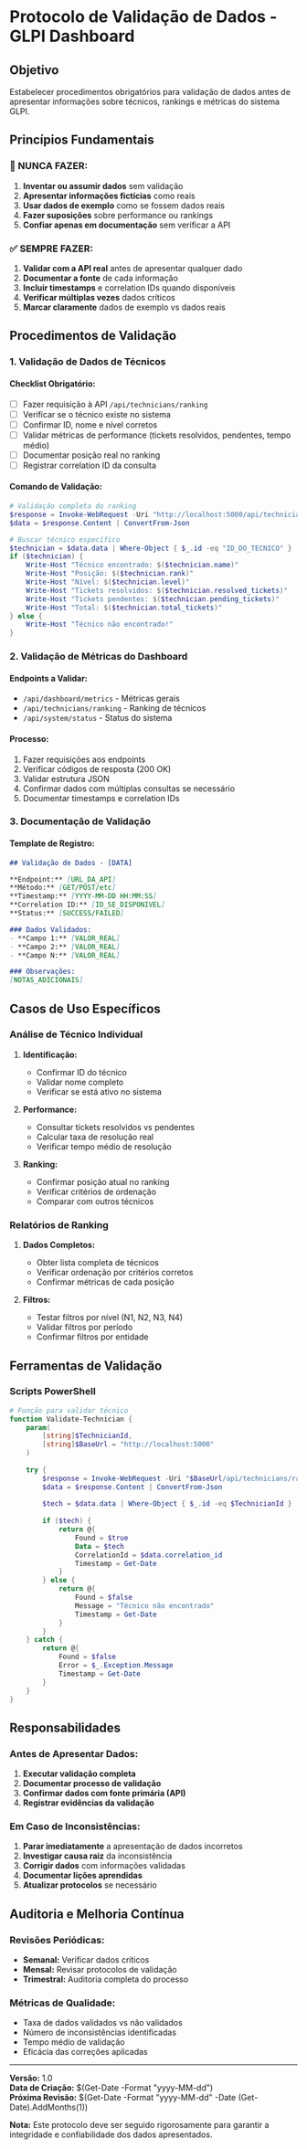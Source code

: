 # Protocolo de Validação de Dados - GLPI Dashboard

## Objetivo
Estabelecer procedimentos obrigatórios para validação de dados antes de apresentar informações sobre técnicos, rankings e métricas do sistema GLPI.

## Princípios Fundamentais

### 🚫 NUNCA FAZER:
1. **Inventar ou assumir dados** sem validação
2. **Apresentar informações fictícias** como reais
3. **Usar dados de exemplo** como se fossem dados reais
4. **Fazer suposições** sobre performance ou rankings
5. **Confiar apenas em documentação** sem verificar a API

### ✅ SEMPRE FAZER:
1. **Validar com a API real** antes de apresentar qualquer dado
2. **Documentar a fonte** de cada informação
3. **Incluir timestamps** e correlation IDs quando disponíveis
4. **Verificar múltiplas vezes** dados críticos
5. **Marcar claramente** dados de exemplo vs dados reais

## Procedimentos de Validação

### 1. Validação de Dados de Técnicos

#### Checklist Obrigatório:
- [ ] Fazer requisição à API `/api/technicians/ranking`
- [ ] Verificar se o técnico existe no sistema
- [ ] Confirmar ID, nome e nível corretos
- [ ] Validar métricas de performance (tickets resolvidos, pendentes, tempo médio)
- [ ] Documentar posição real no ranking
- [ ] Registrar correlation ID da consulta

#### Comando de Validação:
```powershell
# Validação completa do ranking
$response = Invoke-WebRequest -Uri "http://localhost:5000/api/technicians/ranking?limit=50" -Method GET -ContentType "application/json"
$data = $response.Content | ConvertFrom-Json

# Buscar técnico específico
$technician = $data.data | Where-Object { $_.id -eq "ID_DO_TECNICO" }
if ($technician) {
    Write-Host "Técnico encontrado: $($technician.name)"
    Write-Host "Posição: $($technician.rank)"
    Write-Host "Nível: $($technician.level)"
    Write-Host "Tickets resolvidos: $($technician.resolved_tickets)"
    Write-Host "Tickets pendentes: $($technician.pending_tickets)"
    Write-Host "Total: $($technician.total_tickets)"
} else {
    Write-Host "Técnico não encontrado!"
}
```

### 2. Validação de Métricas do Dashboard

#### Endpoints a Validar:
- `/api/dashboard/metrics` - Métricas gerais
- `/api/technicians/ranking` - Ranking de técnicos
- `/api/system/status` - Status do sistema

#### Processo:
1. Fazer requisições aos endpoints
2. Verificar códigos de resposta (200 OK)
3. Validar estrutura JSON
4. Confirmar dados com múltiplas consultas se necessário
5. Documentar timestamps e correlation IDs

### 3. Documentação de Validação

#### Template de Registro:
```markdown
## Validação de Dados - [DATA]

**Endpoint:** [URL_DA_API]
**Método:** [GET/POST/etc]
**Timestamp:** [YYYY-MM-DD HH:MM:SS]
**Correlation ID:** [ID_SE_DISPONIVEL]
**Status:** [SUCCESS/FAILED]

### Dados Validados:
- **Campo 1:** [VALOR_REAL]
- **Campo 2:** [VALOR_REAL]
- **Campo N:** [VALOR_REAL]

### Observações:
[NOTAS_ADICIONAIS]
```

## Casos de Uso Específicos

### Análise de Técnico Individual

1. **Identificação:**
   - Confirmar ID do técnico
   - Validar nome completo
   - Verificar se está ativo no sistema

2. **Performance:**
   - Consultar tickets resolvidos vs pendentes
   - Calcular taxa de resolução real
   - Verificar tempo médio de resolução

3. **Ranking:**
   - Confirmar posição atual no ranking
   - Verificar critérios de ordenação
   - Comparar com outros técnicos

### Relatórios de Ranking

1. **Dados Completos:**
   - Obter lista completa de técnicos
   - Verificar ordenação por critérios corretos
   - Confirmar métricas de cada posição

2. **Filtros:**
   - Testar filtros por nível (N1, N2, N3, N4)
   - Validar filtros por período
   - Confirmar filtros por entidade

## Ferramentas de Validação

### Scripts PowerShell
```powershell
# Função para validar técnico
function Validate-Technician {
    param(
        [string]$TechnicianId,
        [string]$BaseUrl = "http://localhost:5000"
    )
    
    try {
        $response = Invoke-WebRequest -Uri "$BaseUrl/api/technicians/ranking" -Method GET
        $data = $response.Content | ConvertFrom-Json
        
        $tech = $data.data | Where-Object { $_.id -eq $TechnicianId }
        
        if ($tech) {
            return @{
                Found = $true
                Data = $tech
                CorrelationId = $data.correlation_id
                Timestamp = Get-Date
            }
        } else {
            return @{
                Found = $false
                Message = "Técnico não encontrado"
                Timestamp = Get-Date
            }
        }
    } catch {
        return @{
            Found = $false
            Error = $_.Exception.Message
            Timestamp = Get-Date
        }
    }
}
```

## Responsabilidades

### Antes de Apresentar Dados:
1. **Executar validação completa**
2. **Documentar processo de validação**
3. **Confirmar dados com fonte primária (API)**
4. **Registrar evidências da validação**

### Em Caso de Inconsistências:
1. **Parar imediatamente** a apresentação de dados incorretos
2. **Investigar causa raiz** da inconsistência
3. **Corrigir dados** com informações validadas
4. **Documentar lições aprendidas**
5. **Atualizar protocolos** se necessário

## Auditoria e Melhoria Contínua

### Revisões Periódicas:
- **Semanal:** Verificar dados críticos
- **Mensal:** Revisar protocolos de validação
- **Trimestral:** Auditoria completa do processo

### Métricas de Qualidade:
- Taxa de dados validados vs não validados
- Número de inconsistências identificadas
- Tempo médio de validação
- Eficácia das correções aplicadas

---

**Versão:** 1.0  
**Data de Criação:** $(Get-Date -Format "yyyy-MM-dd")  
**Próxima Revisão:** $(Get-Date -Format "yyyy-MM-dd" -Date (Get-Date).AddMonths(1))  

**Nota:** Este protocolo deve ser seguido rigorosamente para garantir a integridade e confiabilidade dos dados apresentados.